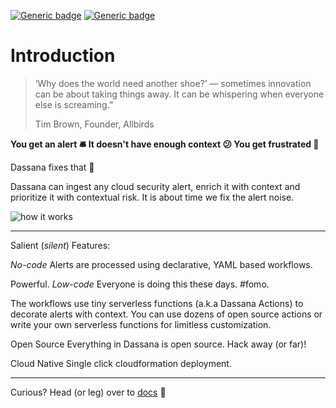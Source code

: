 [![Generic badge](https://img.shields.io/badge/license-apache2.0-green.svg)](https://www.apache.org/licenses/LICENSE-2.0) [![Generic badge](https://img.shields.io/badge/docs-blue.svg)](https://docs.dassana.io/)

# Introduction

> ‘Why does the world need another shoe?’ — sometimes innovation can be about taking things away. It can be whispering when everyone else is screaming.”
>
> Tim Brown, Founder, Allbirds

**You get an alert 🛎️ It doesn't have enough context 😕 You get frustrated 🤬**

Dassana fixes that 🧘

Dassana can ingest any cloud security alert, enrich it with context and prioritize it with contextual risk. It is about time we fix the alert noise.

![how it works](https://docs.dassana.io/assets/images/landing_hero-b058b93ef6cf71031980a14a51f2510f.png)

---

Salient (_silent_) Features:

_No-code_
Alerts are processed using declarative, YAML based workflows.

Powerful. _Low-code_
Everyone is doing this these days. #fomo.

The workflows use tiny serverless functions (a.k.a Dassana Actions) to decorate alerts with context. You can use dozens of open source actions or write your own serverless functions for limitless customization.

Open Source
Everything in Dassana is open source. Hack away (or far)!

Cloud Native
Single click cloudformation deployment.

---

Curious? Head (or leg) over to [docs](https://docs.dassana.io/]) 📓
